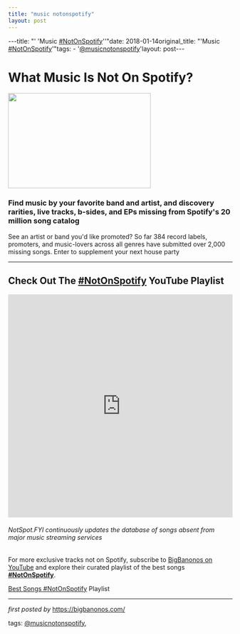 ```yaml
---
title: "music notonspotify"
layout: post
---
```

---title: "' 'Music [#NotOnSpotify](/tags/NotOnSpotify/)''"date: 2018-01-14original_title: "'Music [#NotOnSpotify](/tags/NotOnSpotify/)'"tags:  - '[@musicnotonspotify](/tags/musicnotonspotify/)'layout: post---<h1>What Music Is Not On Spotify?</h1><div class="separator" ><a href="https://blogger.googleusercontent.com/img/b/R29vZ2xl/AVvXsEgUOUBbJROVibo0CmgFaVs1Bc95xcywemeReNS_ex_cbQyxKEG9xgdGrZqnfbgmiJBqMu36WSXKmFxUqD0arw40zsRHFowLsW4JGQSKDjXlCg5s7CzDx30Xs80tKiutBH_z29hiIvEnK5g/s1600/notspot-fyi.jpg" imageanchor="1"><img border="0" data-original-height="639" data-original-width="960" height="213" src="https://blogger.googleusercontent.com/img/b/R29vZ2xl/AVvXsEgUOUBbJROVibo0CmgFaVs1Bc95xcywemeReNS_ex_cbQyxKEG9xgdGrZqnfbgmiJBqMu36WSXKmFxUqD0arw40zsRHFowLsW4JGQSKDjXlCg5s7CzDx30Xs80tKiutBH_z29hiIvEnK5g/s320/notspot-fyi.jpg" width="320" /></a></div><h3>Find music by your favorite band and artist, and discovery rarities, live tracks, b-sides, and EPs missing from Spotify's 20 million song catalog</h3>See an artist or band you'd like promoted? So far 384 record labels, promoters, and music-lovers across all genres have submitted over 2,000 missing songs. Enter to supplement your next house party<br /><hr><h2>Check Out The [#NotOnSpotify](/tags/NotOnSpotify/) YouTube Playlist</h2><iframe allow="autoplay; encrypted-media" allowfullscreen="" frameborder="0" height="500px" src="https://www.youtube.com/embed/videoseries?list=PLtuNtuTatqI0kFahUCbtbfenC_ET5O_tr" width="100%"></iframe> <h6>NotSpot.FYI continuously updates the database of songs absent from major music streaming services</h6><!--Subscribe and Playlist Links--><div>    <p>For more exclusive tracks not on Spotify, subscribe to <a href="https://www.youtube.com/[@BigBanonos](/tags/BigBanonos/)" target="_blank">BigBanonos on YouTube</a> and explore their curated playlist of the best songs <strong>[#NotOnSpotify](/tags/NotOnSpotify/)</strong>.</p>    <p><a href="https://www.youtube.com/playlist?list=PLtuNtuTatqI0kFahUCbtbfenC_ET5O_tr" target="_blank">Best Songs [#NotOnSpotify](/tags/NotOnSpotify/) Playlist<br /></a></p></div><hr /><p><em>first posted by</em> <a href="https://bigbanonos.com/" rel="noopener" target="_new">https://bigbanonos.com/</a></p><p>tags: [@musicnotonspotify](/tags/musicnotonspotify/),</p>